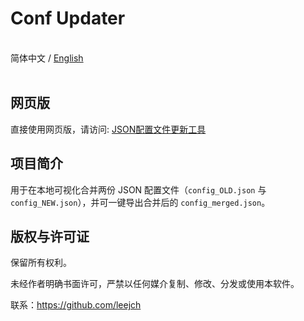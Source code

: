 # Conf Updater

<br>简体中文 / [English](README.md)<br><br>

## 网页版

直接使用网页版，请访问: [JSON配置文件更新工具](https://leejch.github.io/conf_updater/)

## 项目简介

用于在本地可视化合并两份 JSON 配置文件（`config_OLD.json` 与 `config_NEW.json`），并可一键导出合并后的 `config_merged.json`。

## 版权与许可证

保留所有权利。

未经作者明确书面许可，严禁以任何媒介复制、修改、分发或使用本软件。

联系：https://github.com/leejch
